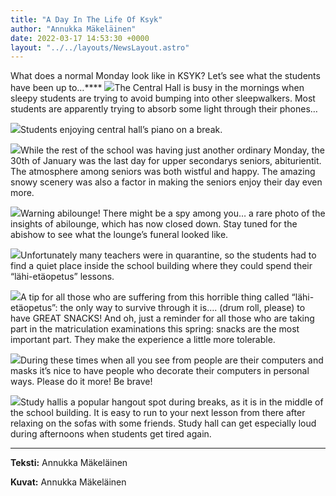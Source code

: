 ```yaml
---
title: "A Day In The Life Of Ksyk"
author: "Annukka Mäkeläinen"
date: 2022-03-17 14:53:30 +0000
layout: "../../layouts/NewsLayout.astro"
---
```


What does a normal Monday look like in KSYK? Let’s see what the students have been up to…****
![](https://static.wixstatic.com/media/abd5f5_1faf575245ce4d9a830580ea66134384~mv2.jpg/v1/fit/w_1000,h_1000,al_c,q_80/file.png)The Central Hall is busy in the mornings when sleepy students are trying to avoid bumping into other sleepwalkers. Most students are apparently trying to absorb some light through their phones…


![](https://static.wixstatic.com/media/abd5f5_c9654c992f3e4b6c9398b8b65f753b46~mv2.jpg/v1/fit/w_1000,h_1000,al_c,q_80/file.png)Students enjoying central hall’s piano on a break.


![](https://static.wixstatic.com/media/abd5f5_6b1db18b6d4249dbade8d90dfaf1ab84~mv2.jpg/v1/fit/w_1000,h_1000,al_c,q_80/file.png)While the rest of the school was having just another ordinary Monday, the 30th of January was the last day for upper secondarys seniors, abiturientit. The atmosphere among seniors was both wistful and happy. The amazing snowy scenery was also a factor in making the seniors enjoy their day even more.


![](https://static.wixstatic.com/media/abd5f5_bec87c26b98844b7828f03a5e1ae0d52~mv2.jpg/v1/fit/w_1000,h_1000,al_c,q_80/file.png)Warning abilounge! There might be a spy among you… a rare photo of the insights of abilounge, which has now closed down. Stay tuned for the abishow to see what the lounge’s funeral looked like.


![](https://static.wixstatic.com/media/abd5f5_5020545ad08747989e377280bc1d6c03~mv2.jpg/v1/fit/w_1000,h_1000,al_c,q_80/file.png)Unfortunately many teachers were in quarantine, so the students had to find a quiet place inside the school building where they could spend their “lähi-etäopetus” lessons.


![](https://static.wixstatic.com/media/abd5f5_d13a3177574a4b12ac778753433ac35a~mv2.jpg/v1/fit/w_1000,h_1000,al_c,q_80/file.png)A tip for all those who are suffering from this horrible thing called “lähi-etäopetus”: the only way to survive through it is…. (drum roll, please) to have GREAT SNACKS! And oh, just a reminder for all those who are taking part in the matriculation examinations this spring: snacks are the most important part. They make the experience a little more tolerable.


![](https://static.wixstatic.com/media/abd5f5_be2e8eae29d74563b7b8902e71f71e6e~mv2.jpg/v1/fit/w_1000,h_1000,al_c,q_80/file.png)During these times when all you see from people are their computers and masks it’s nice to have people who decorate their computers in personal ways. Please do it more! Be brave!


![](https://static.wixstatic.com/media/abd5f5_b9af300e23194262b65b041f0740c3b8~mv2.jpg/v1/fit/w_1000,h_1000,al_c,q_80/file.png)Study hallis a popular hangout spot during breaks, as it is in the middle of the school building. It is easy to run to your next lesson from there after relaxing on the sofas with some friends. Study hall can get especially loud during afternoons when students get tired again.

****
**Teksti:**
 Annukka Mäkeläinen

**Kuvat:**
Annukka Mäkeläinen